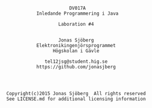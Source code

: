 
                           DV017A
               Inledande Programmering i Java

                       Laboration #4


                       Jonas Sjöberg
               Elektronikingenjörsprogrammet
                     Högskolan i Gävle

                  tel12jsg@student.hig.se
               https://github.com/jonasjberg




    Copyright(c)2015 Jonas Sjöberg  All rights reserved
    See LICENSE.md for additional licensing information

